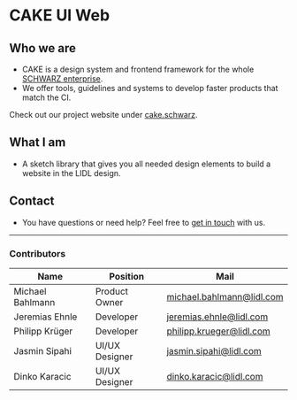 # CAKE UI Web

## Who we are

- CAKE is a design system and frontend framework for the whole [SCHWARZ enterprise](https://jobs.schwarz/).
- We offer tools, guidelines and systems to develop faster products that match the CI.

Check out our project website under [cake.schwarz](https://cake.schwarz).

## What I am

- A sketch library that gives you all needed design elements to build a website in the LIDL design.

## Contact

- You have questions or need help? Feel free to [get in touch](mailto:cake@lidl.com) with us.

---

### Contributors

| Name | Position | Mail |
|----|---|----|
| Michael Bahlmann | Product Owner | michael.bahlmann@lidl.com |
| Jeremias Ehnle | Developer | jeremias.ehnle@lidl.com |
| Philipp Krüger | Developer | philipp.krueger@lidl.com |
| Jasmin Sipahi | UI/UX Designer | jasmin.sipahi@lidl.com |
| Dinko Karacic | UI/UX Designer | dinko.karacic@lidl.com |
